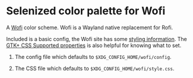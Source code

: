 # Selenized color palette for Wofi

A [Wofi](https://hg.sr.ht/~scoopta/wofi) color scheme. Wofi is a Wayland native replacement for Rofi.

Included is a basic config, the Wofi site has some [styling information](https://cloudninja.pw/docs/wofi.html). The [GTK+ CSS Supported properties](https://developer.gnome.org/gtk3/stable/chap-css-properties.html) is also helpful for knowing what to set.

1.  The config file which defaults to `$XDG_CONFIG_HOME/wofi/config`.

2.  The CSS file which defaults to `$XDG_CONFIG_HOME/wofi/style.css`.
